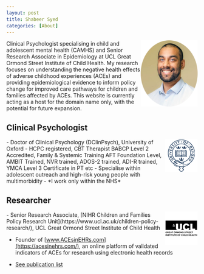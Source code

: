 ```yaml
---
layout: post
title: Shabeer Syed
categories: [About]
---
```


<img style="float: right;" src="/images/shabeer%20syed.png" alt="Shabeer Syed" width="150"/>
Clinical Psychologist specialising in child and adolescent mental health (CAMHS) and Senior Research Associate in Epidemiology at UCL Great Ormond Street Institute of Child Health. My research focuses on understanding the negative health effects of adverse childhood experiences (ACEs) and providing epidemiological evidence to inform policy change for improved care pathways for children and families affected by ACEs. This website is currently acting as a host for the domain name only, with the potential for future expansion.

## Clinical Psychologist
<img style="float: right;" src="https://raw.githubusercontent.com/shabeer-syed/shabeersyed/master/images/ox%20logo.png" alt="ox shabeer Syed"/>
- Doctor of Clinical Psychology (DClinPsych), University of Oxford
   - HCPC registered, CBT Therapist BABCP Level 2 Accredited, Family & Systemic Training AFT Foundation Level, AMBIT Trained, NVR trained, ADOS-2 trained, ADI-R trained, YMCA Level 3 Certificate in PT etc
   - Specialise within adolescent outreach and high-risk young people with multimorbidity
   - *I work only within the NHS* 

## Researcher
<img style="float: right;" src="https://raw.githubusercontent.com/shabeer-syed/shabeersyed/master/images/ucl%20logo.png" alt="shabeer ucl ich"/>
- Senior Research Associate, [NIHR Children and Families Policy Research
  Unit](https://www.ucl.ac.uk/children-policy-research/), UCL Great Ormond Street Institute of Child Health

- Founder of [www.ACEsinEHRs.com](https://acesinehrs.com/), an online platform of validated indicators of ACEs for research using electronic health records

- [See publication list](https://shabeer-syed.github.io/shabeersyed/publications/)


<!-- Google tag (gtag.js) -->
<script async src="https://www.googletagmanager.com/gtag/js?id=G-TZ0Q814394"></script>
<script>
  window.dataLayer = window.dataLayer || [];
  function gtag(){dataLayer.push(arguments);}
  gtag('js', new Date());

  gtag('config', 'G-TZ0Q814394');
</script>
